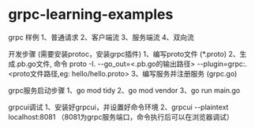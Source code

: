 # grpc-learning-examples
grpc 样例
1、普通请求
2、客户端流
3、服务端流
4、双向流

开发步骤 (需要安装protoc，安装grpc插件)
1、编写proto文件 (*.proto)
2、生成.pb.go文件, 命令 proto -I. --go_out=<.pb.go的输出路径> --plugin=grpc:. <proto文件路径,eg: hello/hello.proto>
3、编写服务并注册服务 (grpc.go)

grpc服务启动步骤
1、go mod tidy
2、go mod vendor
3、go run main.go


grpcui调试
1、安装好grpcui，并设置好命令环境
2、grpcui --plaintext localhost:8081 （8081为grpc服务端口，命令执行后可以在浏览器调试）
